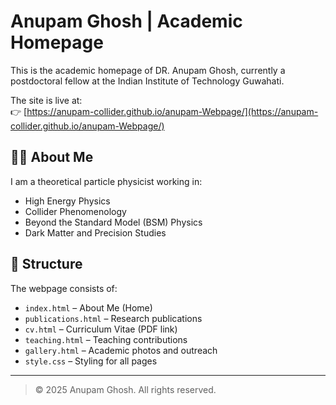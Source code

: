 # Anupam Ghosh | Academic Homepage

This is the academic homepage of DR. Anupam Ghosh, currently a postdoctoral fellow at the Indian Institute of Technology Guwahati.


The site is live at:  
👉 [https://anupam-collider.github.io/anupam-Webpage/](https://anupam-collider.github.io/anupam-Webpage/)

## 🧑‍🔬 About Me

I am a theoretical particle physicist working in:
- High Energy Physics
- Collider Phenomenology
- Beyond the Standard Model (BSM) Physics
- Dark Matter and Precision Studies

## 📁 Structure

The webpage consists of:
- `index.html` – About Me (Home)
- `publications.html` – Research publications
- `cv.html` – Curriculum Vitae (PDF link)
- `teaching.html` – Teaching contributions
- `gallery.html` – Academic photos and outreach
- `style.css` – Styling for all pages


---

> © 2025 Anupam Ghosh. All rights reserved.
